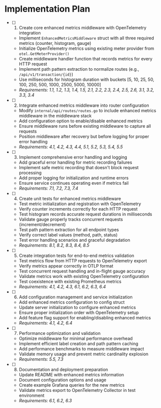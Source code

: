 # Implementation Plan

- [ ] 1. Create core enhanced metrics middleware with OpenTelemetry integration
  - Implement `EnhancedMetricsMiddleware` struct with all three required metrics (counter, histogram, gauge)
  - Initialize OpenTelemetry metrics using existing meter provider from `otel.GetMeterProvider()`
  - Create middleware handler function that records metrics for every HTTP request
  - Implement path pattern extraction to normalize routes (e.g., `/api/v1/transaction/{id}`)
  - Use milliseconds for histogram duration with buckets [5, 10, 25, 50, 100, 250, 500, 1000, 2500, 5000, 10000]
  - _Requirements: 1.1, 1.2, 1.3, 1.4, 1.5, 2.1, 2.2, 2.3, 2.4, 2.5, 2.6, 3.1, 3.2, 3.3, 3.4_

- [ ] 2. Integrate enhanced metrics middleware into router configuration
  - Modify `internal/api/routes/routes.go` to include enhanced metrics middleware in the middleware stack
  - Add configuration option to enable/disable enhanced metrics
  - Ensure middleware runs before existing middleware to capture all requests
  - Position middleware after recovery but before logging for proper error handling
  - _Requirements: 4.1, 4.2, 4.3, 4.4, 5.1, 5.2, 5.3, 5.4, 5.5_

- [ ] 3. Implement comprehensive error handling and logging
  - Add graceful error handling for metric recording failures
  - Implement safe metric recording that doesn't block request processing
  - Add proper logging for initialization and runtime errors
  - Ensure service continues operating even if metrics fail
  - _Requirements: 7.1, 7.2, 7.3, 7.4_

- [ ] 4. Create unit tests for enhanced metrics middleware
  - Test metric initialization and registration with OpenTelemetry
  - Verify counter increments correctly for each HTTP request
  - Test histogram records accurate request durations in milliseconds
  - Validate gauge properly tracks concurrent requests (increment/decrement)
  - Test path pattern extraction for all endpoint types
  - Verify correct label values (method, path, status)
  - Test error handling scenarios and graceful degradation
  - _Requirements: 8.1, 8.2, 8.3, 8.4, 8.5_

- [ ] 5. Create integration tests for end-to-end metrics validation
  - Test metrics flow from HTTP requests to OpenTelemetry export
  - Verify metrics appear correctly in OTLP format
  - Test concurrent request handling and in-flight gauge accuracy
  - Validate metrics work with existing OpenTelemetry configuration
  - Test coexistence with existing Prometheus metrics
  - _Requirements: 4.1, 4.2, 4.3, 6.1, 6.2, 6.3, 6.4_

- [ ] 6. Add configuration management and service initialization
  - Add enhanced metrics configuration to config struct
  - Update server initialization to configure enhanced metrics
  - Ensure proper initialization order with OpenTelemetry setup
  - Add feature flag support for enabling/disabling enhanced metrics
  - _Requirements: 4.1, 4.2, 6.4_

- [ ] 7. Performance optimization and validation
  - Optimize middleware for minimal performance overhead
  - Implement efficient label creation and path pattern caching
  - Add performance benchmarks to measure middleware impact
  - Validate memory usage and prevent metric cardinality explosion
  - _Requirements: 5.5, 7.3_

- [ ] 8. Documentation and deployment preparation
  - Update README with enhanced metrics information
  - Document configuration options and usage
  - Create example Grafana queries for the new metrics
  - Validate metrics export to OpenTelemetry Collector in test environment
  - _Requirements: 6.1, 6.2, 6.3_